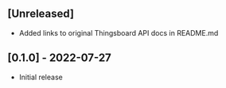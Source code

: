 ## [Unreleased]
- Added links to original Thingsboard API docs in README.md

## [0.1.0] - 2022-07-27

- Initial release
